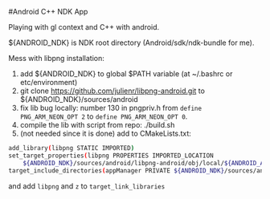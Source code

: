 #Android C++ NDK App

Playing with gl context and C++ with android.

${ANDROID_NDK} is NDK root directory (Android/sdk/ndk-bundle for me). 

Mess with libpng installation:

1. add ${ANDROID_NDK} to global $PATH variable (at ~/.bashrc or etc/environment)
2. git clone https://github.com/julienr/libpng-android.git to ${ANDROID_NDK}/sources/android
3. fix lib bug locally: number 130 in pngpriv.h from `define PNG_ARM_NEON_OPT 2` to `define PNG_ARM_NEON_OPT 0`.
3. compile the lib with script from repo: ./build.sh
4. (not needed since it is done) add to CMakeLists.txt:
```bash
add_library(libpng STATIC IMPORTED)
set_target_properties(libpng PROPERTIES IMPORTED_LOCATION
    ${ANDROID_NDK}/sources/android/libpng-android/obj/local/${ANDROID_ABI}/libpng.a)
target_include_directories(appManager PRIVATE ${ANDROID_NDK}/sources/android/libpng-android/jni)
```
and add `libpng` and `z` to `target_link_libraries`
